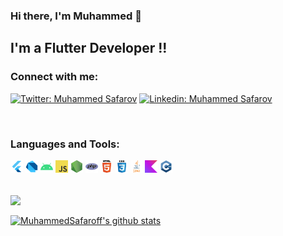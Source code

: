 ### Hi there, I'm Muhammed 👋

## I'm a Flutter Developer !!

### Connect with me:

[![Twitter: Muhammed Safarov](https://img.shields.io/twitter/follow/muhammedsafarow?style=social)](https://twitter.com/muhammedsafarow)
[![Linkedin: Muhammed Safarov](https://img.shields.io/badge/-MuhammedSafarov-blue?style=flat-square&logo=Linkedin&logoColor=white&link=https://www.linkedin.com/in/MuhammedSafarov/)](https://www.linkedin.com/in/muhammedsafaroff/)

<br />

### Languages and Tools:

<code><img height="20" src="https://raw.githubusercontent.com/github/explore/80688e429a7d4ef2fca1e82350fe8e3517d3494d/topics/flutter/flutter.png"></code>
<code><img height="20" src="https://raw.githubusercontent.com/github/explore/80688e429a7d4ef2fca1e82350fe8e3517d3494d/topics/dart/dart.png"></code>
<code><img height="20" src="https://raw.githubusercontent.com/github/explore/80688e429a7d4ef2fca1e82350fe8e3517d3494d/topics/android/android.png"></code>
<code><img height="20" src="https://raw.githubusercontent.com/github/explore/80688e429a7d4ef2fca1e82350fe8e3517d3494d/topics/javascript/javascript.png"></code>
<code><img height="20" src="https://raw.githubusercontent.com/github/explore/80688e429a7d4ef2fca1e82350fe8e3517d3494d/topics/nodejs/nodejs.png"></code>
<code><img height="20" src="https://raw.githubusercontent.com/github/explore/80688e429a7d4ef2fca1e82350fe8e3517d3494d/topics/php/php.png"></code>
<code><img height="20" src="https://raw.githubusercontent.com/github/explore/80688e429a7d4ef2fca1e82350fe8e3517d3494d/topics/html/html.png"></code>
<code><img height="20" src="https://raw.githubusercontent.com/github/explore/80688e429a7d4ef2fca1e82350fe8e3517d3494d/topics/css/css.png"></code>
<code><img height="20" src="https://raw.githubusercontent.com/github/explore/80688e429a7d4ef2fca1e82350fe8e3517d3494d/topics/java/java.png"></code>
<code><img height="20" src="https://raw.githubusercontent.com/github/explore/80688e429a7d4ef2fca1e82350fe8e3517d3494d/topics/kotlin/kotlin.png"></code>
<code><img height="20" src="https://raw.githubusercontent.com/github/explore/80688e429a7d4ef2fca1e82350fe8e3517d3494d/topics/cpp/cpp.png"></code>
<br />
<br />


<a href="https://github.com/MuhammedSafaroff">
  <img align="center" src="https://github-readme-stats.vercel.app/api/top-langs/?username=MuhammedSafaroff&theme=dark&hide_langs_below=1" />
</a>


<a href="https://github.com/anuraghazra/github-readme-stats"><img align="center" src="https://github-readme-stats.vercel.app/api?username=MuhammedSafaroff&show_icons=true&include_all_commits=true&&theme=algolia&hide_border=true&count_private=true" alt="MuhammedSafaroff's github stats" /></a>


